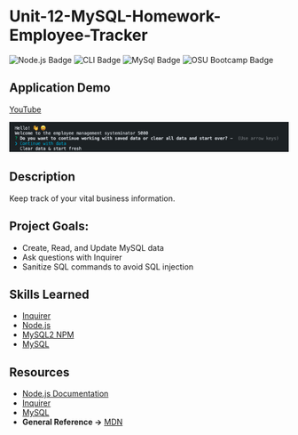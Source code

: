 # Unit-12-MySQL-Homework-Employee-Tracker
![Node.js Badge](https://img.shields.io/badge/JavaScript-Node.js-green) ![CLI Badge](https://img.shields.io/badge/Node.js-CLI-green) ![MySql Badge](https://img.shields.io/badge/DB-MySQL-blue) ![OSU Bootcamp Badge](https://img.shields.io/badge/OSU-Bootcamp-red)

## Application Demo
[YouTube]( https://youtu.be/WVO7O_66rsw)

![Application Screenshot](assets/screenshot.png)

## Description
Keep track of your vital business information.

## Project Goals:
- Create, Read, and Update MySQL data
- Ask questions with Inquirer
- Sanitize SQL commands to avoid SQL injection

## Skills Learned
- [Inquirer](https://www.npmjs.com/package//inquirer)
- [Node.js](https://developer.mozilla.org/en-US/docs/Glossary/Node.js?utm_campaign=feed&utm_medium=rss&utm_source=developer.mozilla.org)
- [MySQL2 NPM](https://www.npmjs.com/package/mysql2)
- [MySQL](https://www.mysql.com/)
## Resources
- [Node.js Documentation](https://nodejs.org/en/docs/)
- [Inquirer](https://www.npmjs.com/package//inquirer)
- [MySQL](https://dev.mysql.com/doc/refman/8.0/en/)
- **General Reference ->** [MDN](https://developer.mozilla.org/en-US/)
